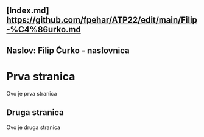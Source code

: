 [Index.md] https://github.com/fpehar/ATP22/edit/main/Filip-%C4%86urko.md
---
Naslov: Filip Ćurko - naslovnica
---

# Prva stranica
Ovo je prva stranica

## Druga stranica
Ovo je druga stranica

